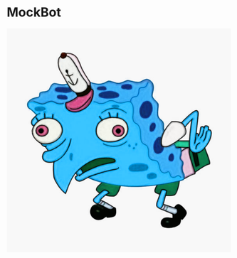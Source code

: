# MockBot

![Alt Text](https://github.com/sean-brandenburg/MockBot/blob/master/mockingspongebobbb.png)
